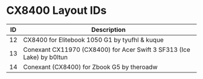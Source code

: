 # CX8400 Layout IDs

| ID | Description |
|---|---|
| 12 | CX8400 for Elitebook 1050 G1 by tyufhl & kuque |
| 13 | Conexant CX11970 (CX8400) for Acer Swift 3 SF313 (Ice Lake) by b0ltun |
| 14 | Conexant (CX8400) for Zbook G5 by theroadw |
